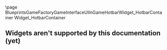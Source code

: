 \page BlueprintsGameFactoryGameInterfaceUIInGameHotbarWidget_HotbarContainer Widget_HotbarContainer
## Widgets aren't supported by this documentation (yet)
